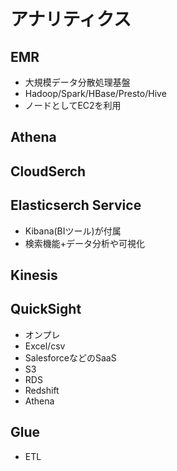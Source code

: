 # アナリティクス

## EMR

- 大規模データ分散処理基盤
- Hadoop/Spark/HBase/Presto/Hive
- ノードとしてEC2を利用

## Athena

## CloudSerch

## Elasticserch Service

- Kibana(BIツール)が付属
- 検索機能+データ分析や可視化

## Kinesis

## QuickSight

- オンプレ
- Excel/csv
- SalesforceなどのSaaS
- S3
- RDS
- Redshift
- Athena

## Glue

- ETL
